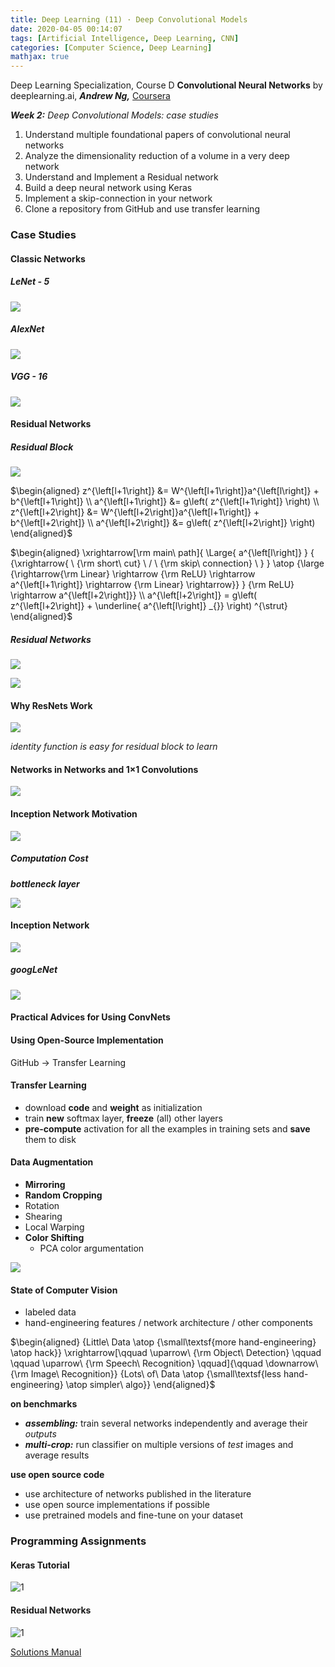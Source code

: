 ```yaml
---
title: Deep Learning (11) · Deep Convolutional Models
date: 2020-04-05 00:14:07
tags: [Artificial Intelligence, Deep Learning, CNN]
categories: [Computer Science, Deep Learning]
mathjax: true
---
```


Deep Learning Specialization, Course D
**Convolutional Neural Networks** by deeplearning.ai, ***Andrew Ng,*** [Coursera](https://www.coursera.org/learn/neural-networks-deep-learning/home/info)

***Week 2:*** *Deep Convolutional Models: case studies*

1. Understand multiple foundational papers of convolutional neural networks
2. Analyze the dimensionality reduction of a volume in a very deep network
3. Understand and Implement a Residual network
4. Build a deep neural network using Keras
5. Implement a skip-connection in your network
6. Clone a repository from GitHub and use transfer learning

<!-- more -->

### Case Studies

#### Classic Networks

##### LeNet - 5

![](Deep-Learning-Andrew-Ng-11/1.png)

##### AlexNet

![](Deep-Learning-Andrew-Ng-11/2.png)

##### VGG - 16

![](Deep-Learning-Andrew-Ng-11/3.png)

#### Residual Networks

##### Residual Block

![](Deep-Learning-Andrew-Ng-11/4.png)

$\begin{aligned} z^{\left[l+1\right]} &= W^{\left[l+1\right]}a^{\left[l\right]} + b^{\left[l+1\right]} \\ a^{\left[l+1\right]} &= g\left( z^{\left[l+1\right]} \right) \\ z^{\left[l+2\right]} &= W^{\left[l+2\right]}a^{\left[l+1\right]} + b^{\left[l+2\right]} \\ a^{\left[l+2\right]} &= g\left( z^{\left[l+2\right]} \right) \end{aligned}$

$\begin{aligned} \xrightarrow[\rm main\ path]{ \Large{ a^{\left[l\right]} } { {\xrightarrow{ \  {\rm short\ cut} \ / \ {\rm skip\ connection} \ } } \atop {\large {\rightarrow{\rm Linear} \rightarrow {\rm ReLU} \rightarrow a^{\left[l+1\right]} \rightarrow {\rm Linear} \rightarrow}} } {\rm ReLU} \rightarrow a^{\left[l+2\right]}} \\ a^{\left[l+2\right]} = g\left( z^{\left[l+2\right]} + \underline{ a^{\left[l\right]} _{}} \right) ^{\strut} \end{aligned}$

##### Residual Networks

![](Deep-Learning-Andrew-Ng-11/5.png)

![](Deep-Learning-Andrew-Ng-11/6.png)

#### Why ResNets Work

![](Deep-Learning-Andrew-Ng-11/7.png)

*identity function is easy for residual block to learn*

#### Networks in Networks and 1×1 Convolutions

![](Deep-Learning-Andrew-Ng-11/8.png)

#### Inception Network Motivation

![](Deep-Learning-Andrew-Ng-11/9.png)

##### Computation Cost

***bottleneck layer***

![](Deep-Learning-Andrew-Ng-11/10.png)

#### Inception Network

![](Deep-Learning-Andrew-Ng-11/11.png)

##### googLeNet

![](Deep-Learning-Andrew-Ng-11/12.png)

#### Practical Advices for Using ConvNets

#### Using Open-Source Implementation

GitHub → Transfer Learning

#### Transfer Learning

- download **code** and **weight** as initialization
- train **new** softmax layer, **freeze** (all) other layers
- **pre-compute** activation for all the examples in training sets and **save** them to disk

#### Data Augmentation

- **Mirroring**
- **Random Cropping**
- Rotation
- Shearing
- Local Warping
- **Color Shifting**
  - PCA color argumentation

![](Deep-Learning-Andrew-Ng-11/13.png)

#### State of Computer Vision

- labeled data
- hand-engineering features / network architecture / other components

$\begin{aligned} {Little\ Data \atop {\small\textsf{more hand-engineering} \atop hack}} \xrightarrow[\qquad \uparrow\ {\rm Object\ Detection} \qquad  \qquad \uparrow\ {\rm Speech\ Recognition} \qquad]{\qquad \downarrow\ {\rm Image\ Recognition}} {Lots\ of\ Data \atop {\small\textsf{less hand-engineering} \atop simpler\ algo}}  \end{aligned}$

**on benchmarks**

- ***assembling:*** train several networks independently and average their *outputs*
- ***multi-crop:*** run classifier on multiple versions of *test* images and average results

**use open source code**

- use architecture of networks published in the literature
- use open source implementations if possible
- use pretrained models and fine-tune on your dataset

### Programming Assignments

#### Keras Tutorial

![1](Deep-Learning-Andrew-Ng-11/14.png)

#### Residual Networks

![1](Deep-Learning-Andrew-Ng-11/15.png)

<a href='https://github.com/muhac/coursera-deep-learning-solutions' target="_blank">Solutions Manual</a>
